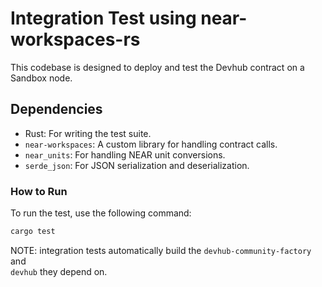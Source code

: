 # Integration Test using near-workspaces-rs

This codebase is designed to deploy and test the Devhub contract on a Sandbox node.

## Dependencies

- Rust: For writing the test suite.
- `near-workspaces`: A custom library for handling contract calls.
- `near_units`: For handling NEAR unit conversions.
- `serde_json`: For JSON serialization and deserialization.

### How to Run

To run the test, use the following command:

```bash
cargo test
```

NOTE: integration tests automatically build the `devhub-community-factory` and  
`devhub` they depend on.
